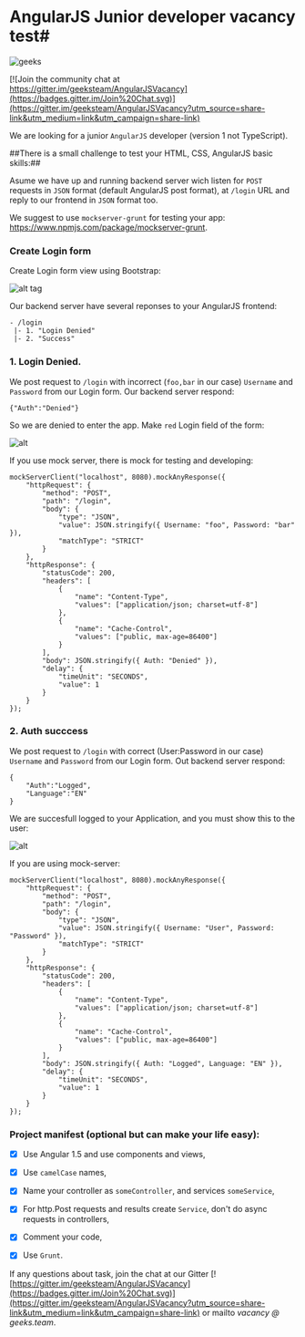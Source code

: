 # AngularJS Junior developer vacancy test#

![geeks](https://github.com/geeksteam/VacancyFrontendTest/raw/master/logo-git.png)

[![Join the community chat at https://gitter.im/geeksteam/AngularJSVacancy](https://badges.gitter.im/Join%20Chat.svg)](https://gitter.im/geeksteam/AngularJSVacancy?utm_source=share-link&utm_medium=link&utm_campaign=share-link)

We are looking for a junior `AngularJS` developer (version 1 not TypeScript).

##There is a small challenge to test your HTML, CSS, AngularJS basic skills:##

Asume we have up and running backend server wich listen for `POST` requests in `JSON` format (default AngularJS post format), at `/login` URL and reply to our frontend in `JSON` format too.

We suggest to use `mockserver-grunt` for testing your app: https://www.npmjs.com/package/mockserver-grunt.

### Create Login form
Create Login form view using Bootstrap:

![alt tag](https://raw.githubusercontent.com/geeksteam/VcFrontendTest/master/sketch/LoginPage.png)

Our backend server have several reponses to your AngularJS frontend:
```
- /login
 |- 1. "Login Denied"
 |- 2. "Success"
```

### 1. Login Denied.
We post request to `/login` with incorrect (`foo,bar` in our case) `Username` and `Password` from our Login form.
Our backend server respond:
```
{"Auth":"Denied"}
```
So we are denied to enter the app. Make `red` Login field of the form:

![alt](https://raw.githubusercontent.com/geeksteam/VcFrontendTest/master/sketch/LoginFailed.png)


If you use mock server, there is mock for testing and developing:

```
mockServerClient("localhost", 8080).mockAnyResponse({
    "httpRequest": {
        "method": "POST",
        "path": "/login",
        "body": {
            "type": "JSON",
            "value": JSON.stringify({ Username: "foo", Password: "bar" }),
            "matchType": "STRICT"
        }
    },
    "httpResponse": {
        "statusCode": 200,
        "headers": [
            {
                "name": "Content-Type",
                "values": ["application/json; charset=utf-8"]
            },
            {
                "name": "Cache-Control",
                "values": ["public, max-age=86400"]
            }
        ],
        "body": JSON.stringify({ Auth: "Denied" }),
        "delay": {
            "timeUnit": "SECONDS",
            "value": 1
        }
    }
});
```

### 2. Auth succcess
We post request to `/login` with correct (User:Password in our case) `Username` and `Password` from our Login form.
Out backend server respond:
```
{
	"Auth":"Logged",
	"Language":"EN"
}
```

We are succesfull logged to your Application, and you must show this to the user:

![alt](https://raw.githubusercontent.com/geeksteam/VcFrontendTest/master/sketch/Success.png)

If you are using mock-server:
```
mockServerClient("localhost", 8080).mockAnyResponse({
    "httpRequest": {
        "method": "POST",
        "path": "/login",
        "body": {
            "type": "JSON",
            "value": JSON.stringify({ Username: "User", Password: "Password" }),
            "matchType": "STRICT"
        }
    },
    "httpResponse": {
        "statusCode": 200,
        "headers": [
            {
                "name": "Content-Type",
                "values": ["application/json; charset=utf-8"]
            },
            {
                "name": "Cache-Control",
                "values": ["public, max-age=86400"]
            }
        ],
        "body": JSON.stringify({ Auth: "Logged", Language: "EN" }),
        "delay": {
            "timeUnit": "SECONDS",
            "value": 1
        }
    }
});
```

### Project manifest (optional but can make your life easy):
- [x] Use Angular 1.5 and use components and views,
- [x] Use `camelCase` names,
- [x] Name your controller as `someController`, and services `someService`,
- [x] For http.Post requests and results create `Service`, don't do async requests in controllers,
- [x] Comment your code,
- [x] Use `Grunt`.


If any questions about task, join the chat at our Gitter [![https://gitter.im/geeksteam/AngularJSVacancy](https://badges.gitter.im/Join%20Chat.svg)](https://gitter.im/geeksteam/AngularJSVacancy?utm_source=share-link&utm_medium=link&utm_campaign=share-link) or mailto _vacancy @ geeks.team_.
